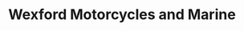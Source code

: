 ---
title: "Wexford Motorcycles and Marine"
url: /wexford/wexford-motorcycles-and-marine/
shop: Motorrad
---